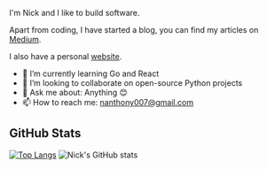 I'm Nick and I like to build software.

Apart from coding, I have started a blog, you can find my articles on [Medium](https://medium.com/@nanthony007).

I also have a personal [website](https://nanthony007.github.io/).

- 🌱 I’m currently learning Go and React
- 👯 I’m looking to collaborate on open-source Python projects
- 💬 Ask me about: Anything 😊
- 📫 How to reach me: nanthony007@gmail.com


## GitHub Stats

[![Top Langs](https://github-readme-stats.vercel.app/api/top-langs/?username=nanthony007&theme=calm)](https://github.com/nanthony007/github-readme-stats)
![Nick's GitHub stats](https://github-readme-stats.vercel.app/api?username=nanthony007&show_icons=true&theme=calm)
